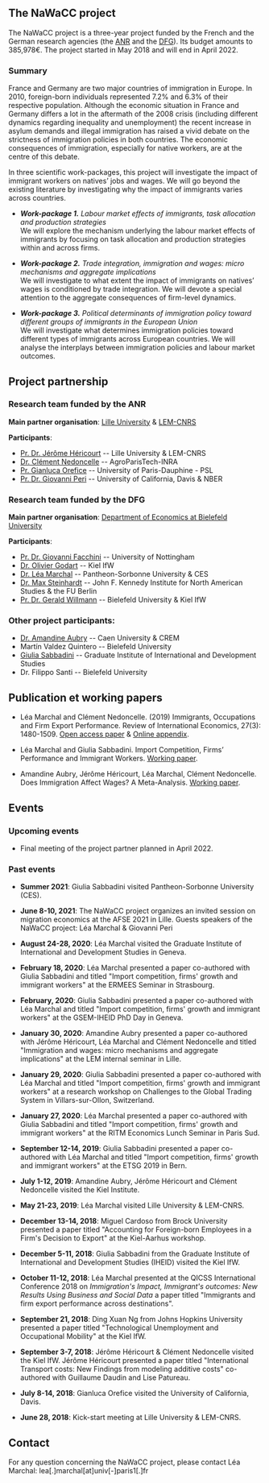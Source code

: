## **The NaWaCC project**

The NaWaCC project is a three-year project funded by the French and the German research agencies (the [ANR](http://www.agence-nationale-recherche.fr/en/) and the [DFG](http://www.dfg.de/en/index.jsp)). Its budget amounts to 385,978€. The project started in May 2018 and will end in April 2022. 


### Summary

France and Germany are two major countries of immigration in Europe. In 2010, foreign-born individuals represented 7.2% and 6.3% of their respective population. Although the economic situation in France and Germany differs a lot in the aftermath of the 2008 crisis (including different dynamics regarding inequality and unemployment) the recent increase in asylum demands and illegal immigration has raised a vivid debate on the strictness of immigration policies in both countries. The economic consequences of immigration, especially for native workers, are at the centre of this debate. 

In three scientific work-packages, this project will investigate the impact of immigrant workers on natives’ jobs and wages. We will go beyond the existing literature by investigating why the impact of immigrants varies across countries. 


* ***Work-package 1.** Labour market effects of immigrants, task allocation and production strategies*
<br/> We will explore the mechanism underlying the labour market effects of immigrants by focusing on task allocation and production strategies within and across firms.


* ***Work-package 2.** Trade integration, immigration and wages: micro mechanisms and aggregate implications*
<br/> We will investigate to what extent the impact of immigrants on natives’ wages is conditioned by trade integration. We will devote a special attention to the aggregate consequences of firm-level dynamics.


* ***Work-package 3.** Political determinants of immigration policy toward different groups of immigrants in the European Union*
<br/> We will investigate what determines immigration policies toward different types of immigrants across European countries. We will analyse the interplays between immigration policies and labour market outcomes.


## **Project partnership**

### Research team funded by the ANR
**Main partner organisation**: [Lille University](http://www.univ-lille1.fr/home/) & [LEM-CNRS](https://lem.univ-lille.fr/)

**Participants**: 
* [Pr. Dr. Jérôme Héricourt](https://sites.google.com/site/jpcdhericourt/) -- Lille University & LEM-CNRS
* [Dr. Clément Nedoncelle](https://sites.google.com/view/nedoncelle) -- AgroParisTech-INRA
* [Pr. Gianluca Orefice](https://sites.google.com/site/oreficegianluca/home) -- University of Paris-Dauphine - PSL
* [Pr. Dr. Giovanni Peri](http://giovanniperi.ucdavis.edu/) -- University of California, Davis & NBER


### Research team funded by the DFG 
**Main partner organisation**: [Department of Economics at Bielefeld University](http://www.uni-bielefeld.de/(en)/wiwi/)

**Participants**: 
* [Pr. Dr. Giovanni Facchini](http://giovannifacchini.wixsite.com/scientist-site) -- University of Nottingham
* [Dr. Olivier Godart](https://www.ifw-kiel.de/experts/ifw/olivier-godart/) -- Kiel IfW
* [Dr. Léa Marchal](http://leamarchal.fr) --  Pantheon-Sorbonne University & CES
* [Dr. Max Steinhardt](https://sites.google.com/site/maxfriedrichsteinhardt/) -- John F. Kennedy Institute for North American Studies & the FU Berlin
* [Pr. Dr. Gerald Willmann](http://willmann.com/~gerald/) -- Bielefeld University & Kiel IfW


### Other project participants: 
* [Dr. Amandine Aubry](https://www.amandine-aubry.eu/) -- Caen University & CREM
* Martín Valdez Quintero -- Bielefeld University
* [Giulia Sabbadini](https://sites.google.com/view/giuliasabbadini) -- Graduate Institute of International and Development Studies
* Dr. Filippo Santi -- Bielefeld University



## **Publication et working papers**

* Léa Marchal and Clément Nedoncelle. (2019) Immigrants, Occupations and Firm Export Performance. Review of International Economics, 27(3): 1480-1509. [Open access paper](https://onlinelibrary.wiley.com/doi/full/10.1111/roie.12432) & [Online appendix](https://onlinelibrary.wiley.com/action/downloadSupplement?doi=10.1111%2Froie.12432&file=roie12432-sup-0001-Appendix.pdf).

* Léa Marchal and Giulia Sabbadini. Import Competition, Firms’ Performance and Immigrant Workers. [Working paper](https://leamarchal.fr/wp-content/uploads/2021/03/21007.pdf). 

* Amandine Aubry, Jérôme Héricourt, Léa Marchal, Clément Nedoncelle. Does Immigration Affect Wages? A Meta-Analysis. [Working paper](https://leamarchal.fr/wp-content/uploads/2021/04/DT2021-04.pdf). 




## **Events**

### Upcoming events

* Final meeting of the project partner planned in April 2022.  


### Past events

* **Summer 2021**: Giulia Sabbadini visited Pantheon-Sorbonne University (CES). 

* **June 8-10, 2021**: The NaWaCC project organizes an invited session on migration economics at the AFSE 2021 in Lille. Guests speakers of the NaWaCC project: Léa Marchal & Giovanni Peri <a href="{{ '/assets/data/AFSE2021_Programme_detaille_final.pdf' }}" target="_blank"><i class="fas fa-file"></i></a>

* **August 24-28, 2020**: Léa Marchal visited the Graduate Institute of International and Development Studies in Geneva. 

* **February 18, 2020**: Léa Marchal presented a paper co-authored with Giulia Sabbadini and titled "Import competition, firms' growth and immigrant workers" at the ERMEES Seminar in Strasbourg. 

* **February, 2020**: Giulia Sabbadini presented a paper co-authored with Léa Marchal and titled "Import competition, firms' growth and immigrant workers" at the GSEM-IHEID PhD Day in Geneva. 

* **January 30, 2020**: Amandine Aubry presented a paper co-authored with Jérôme Héricourt, Léa Marchal and  Clément Nedoncelle and titled "Immigration and wages: micro mechanisms and aggregate implications" at the LEM internal seminar in Lille. 

* **January 29, 2020**: Giulia Sabbadini presented a paper co-authored with Léa Marchal and titled "Import competition, firms' growth and immigrant workers" at a research workshop on Challenges to the Global Trading System in Villars-sur-Ollon, Switzerland. 

* **January 27, 2020**: Léa Marchal presented a paper co-authored with Giulia Sabbadini and titled "Import competition, firms' growth and immigrant workers" at the RITM Economics Lunch Seminar in Paris Sud. 

* **September 12-14, 2019**: Giulia Sabbadini presented a paper co-authored with Léa Marchal and titled "Import competition, firms' growth and immigrant workers" at the ETSG 2019 in Bern. 

* **July 1-12, 2019**: Amandine Aubry, Jérôme Héricourt and Clément Nedoncelle visited the Kiel Institute. 

* **May 21-23, 2019**: Léa Marchal visited Lille University & LEM-CNRS. 

* **December 13-14, 2018**: Miguel Cardoso from Brock University presented a paper titled "Accounting for Foreign-born Employees in a Firm's Decision to Export" at the Kiel-Aarhus workshop. 

* **December 5-11, 2018**: Giulia Sabbadini from the Graduate Institute of International and Development Studies (IHEID) visited the Kiel IfW. 

* **October 11-12, 2018**: Léa Marchal presented at the QICSS International Conference 2018 on *Immigration's Impact, Immigrant's outcomes: New Results Using Business and Social Data* a paper titled "Immigrants and firm export performance across destinations".  

* **September 21, 2018**: Ding Xuan Ng from Johns Hopkins University presented a paper titled "Technological Unemployment and Occupational Mobility" at the Kiel IfW.

* **September 3-7, 2018**: Jérôme Héricourt & Clément Nedoncelle visited the Kiel IfW. Jérôme Héricourt presented a paper titled "International Transport costs: New Findings from modeling additive costs" co-authored with Guillaume Daudin and Lise Patureau.

* **July 8-14, 2018**: Gianluca Orefice visited the University of California, Davis. 

* **June 28, 2018**: Kick-start meeting at Lille University & LEM-CNRS. <a href="{{ '/assets/data/programme_kick-start_meeting.pdf' }}" target="_blank"><i class="fas fa-file"></i></a>



## **Contact**
For any question concerning the NaWaCC project, please contact Léa Marchal: lea[.]marchal[at]univ[-]paris1[.]fr


